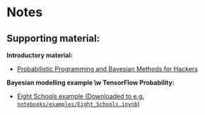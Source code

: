 # Notes

## Supporting material:

**Introductory material:**
- [Probabilistic Programming and Bayesian Methods for Hackers](https://github.com/CamDavidsonPilon/Probabilistic-Programming-and-Bayesian-Methods-for-Hackers)

**Bayesian modelling example \w TensorFlow Probability:**
- [Eight Schools example (Downloaded to e.g. `notebooks/examples/Eight_Schools.ipynb`)](https://github.com/tensorflow/probability/blob/main/tensorflow_probability/examples/jupyter_notebooks/Eight_Schools.ipynb)
